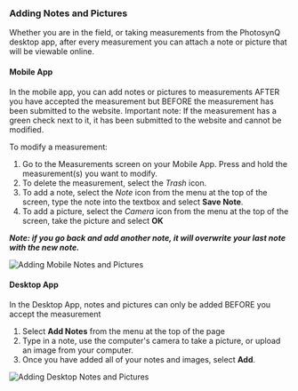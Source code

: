 ### Adding Notes and Pictures

Whether you are in the field, or taking measurements from the PhotosynQ desktop app, after every measurement you can attach a note or picture that will be viewable online. 

#### Mobile App

In the mobile app, you can add notes or pictures to measurements AFTER you have accepted the measurement but BEFORE the measurement has been submitted to the website. Important note: If the measurement has a green check next to it, it has been submitted to the website and cannot be modified.

To modify a measurement:

1. Go to the Measurements screen on your Mobile App. Press and hold the measurement(s) you want to modify. 
2. To delete the measurement, select the *Trash* icon.
3. To add a note, select the *Note* icon from the menu at the top of the screen, type the note into the textbox and select **Save Note**. 
4. To add a picture, select the *Camera* icon from the menu at the top of the screen, take the picture and select **OK**

***Note: if you go back and add another note, it will overwrite your last note with the new note.***

![Adding Mobile Notes and Pictures](../help/images/_apps_mobile_add_notes.png)


#### Desktop App

In the Desktop App, notes and pictures can only be added BEFORE you accept the measurement

1. Select **Add Notes** from the menu at the top of the page
2. Type in a note, use the computer's camera to take a picture, or upload an image from your computer.
3. Once you have added all of your notes and images, select **Add**.

![Adding Desktop Notes and Pictures](../help/images/_apps_desktop_add_notes.png)

